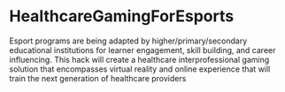 # HealthcareGamingForEsports
Esport programs are being adapted by higher/primary/secondary educational institutions for learner engagement, skill building, and career influencing. This hack will create a healthcare interprofessional gaming solution that encompasses virtual reality and online experience that will train the next generation of healthcare providers
